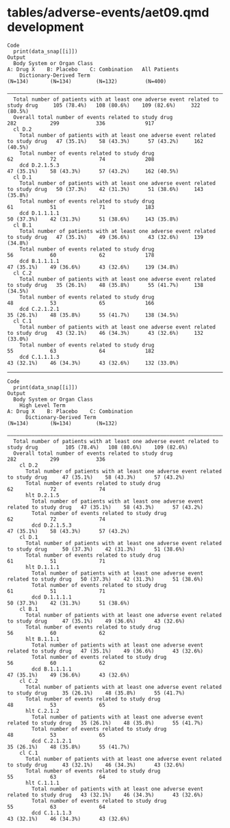 # tables/adverse-events/aet09.qmd development

    Code
      print(data_snap[[i]])
    Output
      Body System or Organ Class                                                          A: Drug X    B: Placebo    C: Combination   All Patients
        Dictionary-Derived Term                                                            (N=134)       (N=134)        (N=132)         (N=400)   
      ————————————————————————————————————————————————————————————————————————————————————————————————————————————————————————————————————————————
      Total number of patients with at least one adverse event related to study drug     105 (78.4%)   108 (80.6%)    109 (82.6%)     322 (80.5%) 
      Overall total number of events related to study drug                                   282           299            336             917     
      cl D.2                                                                                                                                      
        Total number of patients with at least one adverse event related to study drug   47 (35.1%)    58 (43.3%)      57 (43.2%)     162 (40.5%) 
        Total number of events related to study drug                                         62            72              74             208     
        dcd D.2.1.5.3                                                                    47 (35.1%)    58 (43.3%)      57 (43.2%)     162 (40.5%) 
      cl D.1                                                                                                                                      
        Total number of patients with at least one adverse event related to study drug   50 (37.3%)    42 (31.3%)      51 (38.6%)     143 (35.8%) 
        Total number of events related to study drug                                         61            51              71             183     
        dcd D.1.1.1.1                                                                    50 (37.3%)    42 (31.3%)      51 (38.6%)     143 (35.8%) 
      cl B.1                                                                                                                                      
        Total number of patients with at least one adverse event related to study drug   47 (35.1%)    49 (36.6%)      43 (32.6%)     139 (34.8%) 
        Total number of events related to study drug                                         56            60              62             178     
        dcd B.1.1.1.1                                                                    47 (35.1%)    49 (36.6%)      43 (32.6%)     139 (34.8%) 
      cl C.2                                                                                                                                      
        Total number of patients with at least one adverse event related to study drug   35 (26.1%)    48 (35.8%)      55 (41.7%)     138 (34.5%) 
        Total number of events related to study drug                                         48            53              65             166     
        dcd C.2.1.2.1                                                                    35 (26.1%)    48 (35.8%)      55 (41.7%)     138 (34.5%) 
      cl C.1                                                                                                                                      
        Total number of patients with at least one adverse event related to study drug   43 (32.1%)    46 (34.3%)      43 (32.6%)     132 (33.0%) 
        Total number of events related to study drug                                         55            63              64             182     
        dcd C.1.1.1.3                                                                    43 (32.1%)    46 (34.3%)      43 (32.6%)     132 (33.0%) 

---

    Code
      print(data_snap[[i]])
    Output
      Body System or Organ Class                                                                                                       
        High Level Term                                                                       A: Drug X    B: Placebo    C: Combination
          Dictionary-Derived Term                                                              (N=134)       (N=134)        (N=132)    
      —————————————————————————————————————————————————————————————————————————————————————————————————————————————————————————————————
      Total number of patients with at least one adverse event related to study drug         105 (78.4%)   108 (80.6%)    109 (82.6%)  
      Overall total number of events related to study drug                                       282           299            336      
        cl D.2                                                                                                                         
          Total number of patients with at least one adverse event related to study drug     47 (35.1%)    58 (43.3%)      57 (43.2%)  
          Total number of events related to study drug                                           62            72              74      
          hlt D.2.1.5                                                                                                                  
            Total number of patients with at least one adverse event related to study drug   47 (35.1%)    58 (43.3%)      57 (43.2%)  
            Total number of events related to study drug                                         62            72              74      
            dcd D.2.1.5.3                                                                    47 (35.1%)    58 (43.3%)      57 (43.2%)  
        cl D.1                                                                                                                         
          Total number of patients with at least one adverse event related to study drug     50 (37.3%)    42 (31.3%)      51 (38.6%)  
          Total number of events related to study drug                                           61            51              71      
          hlt D.1.1.1                                                                                                                  
            Total number of patients with at least one adverse event related to study drug   50 (37.3%)    42 (31.3%)      51 (38.6%)  
            Total number of events related to study drug                                         61            51              71      
            dcd D.1.1.1.1                                                                    50 (37.3%)    42 (31.3%)      51 (38.6%)  
        cl B.1                                                                                                                         
          Total number of patients with at least one adverse event related to study drug     47 (35.1%)    49 (36.6%)      43 (32.6%)  
          Total number of events related to study drug                                           56            60              62      
          hlt B.1.1.1                                                                                                                  
            Total number of patients with at least one adverse event related to study drug   47 (35.1%)    49 (36.6%)      43 (32.6%)  
            Total number of events related to study drug                                         56            60              62      
            dcd B.1.1.1.1                                                                    47 (35.1%)    49 (36.6%)      43 (32.6%)  
        cl C.2                                                                                                                         
          Total number of patients with at least one adverse event related to study drug     35 (26.1%)    48 (35.8%)      55 (41.7%)  
          Total number of events related to study drug                                           48            53              65      
          hlt C.2.1.2                                                                                                                  
            Total number of patients with at least one adverse event related to study drug   35 (26.1%)    48 (35.8%)      55 (41.7%)  
            Total number of events related to study drug                                         48            53              65      
            dcd C.2.1.2.1                                                                    35 (26.1%)    48 (35.8%)      55 (41.7%)  
        cl C.1                                                                                                                         
          Total number of patients with at least one adverse event related to study drug     43 (32.1%)    46 (34.3%)      43 (32.6%)  
          Total number of events related to study drug                                           55            63              64      
          hlt C.1.1.1                                                                                                                  
            Total number of patients with at least one adverse event related to study drug   43 (32.1%)    46 (34.3%)      43 (32.6%)  
            Total number of events related to study drug                                         55            63              64      
            dcd C.1.1.1.3                                                                    43 (32.1%)    46 (34.3%)      43 (32.6%)  

